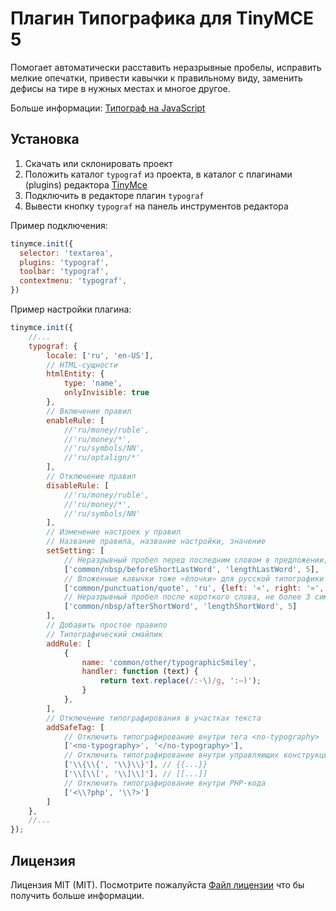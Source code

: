 # Плагин Типографика для TinyMCE 5

Помогает автоматически расставить неразрывные пробелы, исправить мелкие опечатки, привести кавычки к правильному виду,
заменить дефисы на тире в нужных местах и многое другое.

Больше информации: [Типограф на JavaScript](https://github.com/typograf/typograf/)

## Установка

1. Скачать или склонировать проект
2. Положить каталог `typograf` из проекта, в каталог с плагинами (plugins) редактора [TinyMce](https://www.tiny.cloud)
3. Подключить в редакторе плагин `typograf`
4. Вывести кнопку `typograf` на панель инструментов редактора

Пример подключения:
```js
tinymce.init({
  selector: 'textarea',
  plugins: 'typograf',
  toolbar: 'typograf',
  contextmenu: 'typograf',
})
```
Пример настройки плагина:
```js
tinymce.init({
    //...
    typograf: {
        locale: ['ru', 'en-US'],
        // HTML-сущности
        htmlEntity: {
            type: 'name',
            onlyInvisible: true
        },
        // Включение правил
        enableRule: [
            //'ru/money/ruble',
            //'ru/money/*',
            //'ru/symbols/NN',
            //'ru/optalign/*'
        ],
        // Отключение правил
        disableRule: [
            //'ru/money/ruble',
            //'ru/money/*',
            //'ru/symbols/NN'
        ],
        // Изменение настроек у правил
        // Название правила, название настройки, значение
        setSetting: [
            // Неразрывный пробел перед последним словом в предложении, не более 5 символов
            ['common/nbsp/beforeShortLastWord', 'lengthLastWord', 5],
            // Вложенные кавычки тоже «ёлочки» для русской типографики
            ['common/punctuation/quote', 'ru', {left: '«', right: '»', removeDuplicateQuotes: true}],
            // Неразрывный пробел после короткого слова, не более 3 символов
            ['common/nbsp/afterShortWord', 'lengthShortWord', 5]
        ],
        // Добавить простое правило
        // Типографический смайлик
        addRule: [
            {
                name: 'common/other/typographicSmiley',
                handler: function (text) {
                    return text.replace(/:-\)/g, ':—)');
                }
            },
        ],
        // Отключение типографирования в участках текста
        addSafeTag: [
            // Отключить типографирование внутри тега <no-typography>
            ['<no-typography>', '</no-typography>'],
            // Отключить типографирование внутри управляющих конструкций какого-нибудь шаблонизатора
            ['\\{\\{', '\\}\\}'], // {{...}}
            ['\\[\\[', '\\]\\]'], // [[...]]
            // Отключить типографирование внутри PHP-кода
            ['<\\?php', '\\?>']
        ]
    },
    //...
});
```

## Лицензия
Лицензия MIT (MIT). Посмотрите пожалуйста [Файл лицензии](https://github.com/Dominus77/typograf/blob/master/LICENSE.md) что бы получить больше информации.
